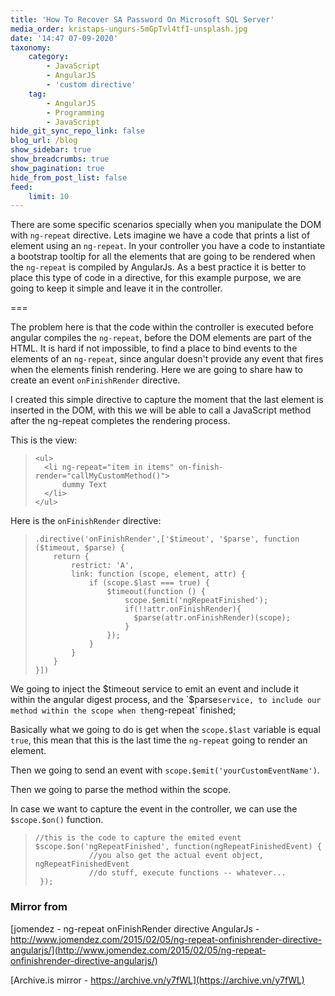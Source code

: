 ```yaml
---
title: 'How To Recover SA Password On Microsoft SQL Server'
media_order: kristaps-ungurs-5mGpTvl4tfI-unsplash.jpg
date: '14:47 07-09-2020'
taxonomy:
    category:
        - JavaScript
        - AngularJS
        - 'custom directive'
    tag:
        - AngularJS
        - Programming
        - JavaScript
hide_git_sync_repo_link: false
blog_url: /blog
show_sidebar: true
show_breadcrumbs: true
show_pagination: true
hide_from_post_list: false
feed:
    limit: 10
---
```


There are some specific scenarios specially when you manipulate the DOM with `ng-repeat` directive. Lets imagine we have a code that prints a list of element using an `ng-repeat`. In your controller you have a code to instantiate a bootstrap tooltip for all the elements that are going to be rendered when the `ng-repeat` is compiled by AngularJs. As a best practice it is better to place this type of code in a directive, for this example purpose, we are going to keep it simple and leave it in the controller.

===

The problem here is that the code within the controller is executed before angular compiles the `ng-repeat`, before the DOM elements are part of the HTML. It is hard if not impossible, to find a place to bind events to the elements of an `ng-repeat`, since angular doesn't provide any event that fires when the elements finish rendering. Here we are going to share haw to create an event `onFinishRender` directive.

I created this simple directive to capture the moment that the last element is inserted in the DOM,  with this we will be able to call a JavaScript method after the ng-repeat completes the rendering process.

This is the view:

>     <ul>
>       <li ng-repeat="item in items" on-finish-render="callMyCustomMethod()">
>           dummy Text
>       </li>
>     </ul>

Here is the `onFinishRender` directive:

>     .directive('onFinishRender',['$timeout', '$parse', function ($timeout, $parse) {
>         return {
>             restrict: 'A',
>             link: function (scope, element, attr) {
>                 if (scope.$last === true) {
>                     $timeout(function () {
>                         scope.$emit('ngRepeatFinished');
>                         if(!!attr.onFinishRender){
>                           $parse(attr.onFinishRender)(scope);
>                         }
>                     });
>                 }
>             }
>         }
>     }])

We going to inject the $timeout service to emit an event and include it within the angular digest process, and the `$parse` service, to include our method within the scope when the `ng-repeat` finished;

Basically what we going to do is get when the `scope.$last` variable is equal `true`, this mean that this is the last time the `ng-repeat` going to render an element.

Then we going to send an event with `scope.$emit('yourCustomEventName')`.

Then we going to parse the method within the scope.

In case we want to capture the event in the controller, we can use the `$scope.$on()` function.

>     //this is the code to capture the emited event
>     $scope.$on('ngRepeatFinished', function(ngRepeatFinishedEvent) {
>                 //you also get the actual event object, ngRepeatFinishedEvent
>                 //do stuff, execute functions -- whatever...
>      });

### Mirror from
[jomendez - ng-repeat onFinishRender directive AngularJs - http://www.jomendez.com/2015/02/05/ng-repeat-onfinishrender-directive-angularjs/](http://www.jomendez.com/2015/02/05/ng-repeat-onfinishrender-directive-angularjs/)

[Archive.is mirror - https://archive.vn/y7fWL](https://archive.vn/y7fWL)



